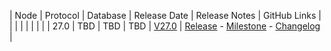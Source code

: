 | Node | Protocol | Database | Release Date | Release Notes | GitHub Links |
|      |          |          |              |               |              |
| 27.0 | TBD      | TBD      | TBD          | [V27.0](../releases/release-v27-0.md)         | [Release](https://github.com/nanocurrency/nano-node/releases/tag/V27.0) - [Milestone](https://github.com/nanocurrency/nano-node/milestone/33) - [Changelog](https://github.com/nanocurrency/nano-node/compare/V26.1...V27.0) |
